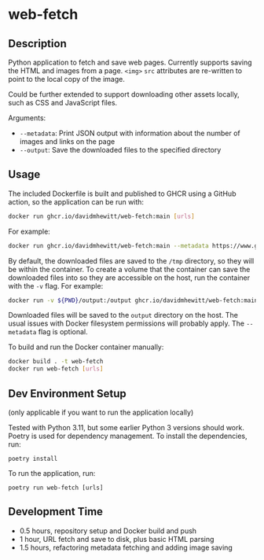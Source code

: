# web-fetch

## Description

Python application to fetch and save web pages. Currently supports saving the HTML and images from a page. `<img>` `src` attributes are re-written to point to the local copy of the image.

Could be further extended to support downloading other assets locally, such as CSS and JavaScript files.

Arguments:
- `--metadata`: Print JSON output with information about the number of images and links on the page
- `--output`: Save the downloaded files to the specified directory

## Usage 

The included Dockerfile is built and published to GHCR using a GitHub action, so the application can be run with:
```sh
docker run ghcr.io/davidmhewitt/web-fetch:main [urls]
```

For example:

```sh
docker run ghcr.io/davidmhewitt/web-fetch:main --metadata https://www.google.com http://github.com
```

By default, the downloaded files are saved to the `/tmp` directory, so they will be within the container. To create a volume that the container can save the downloaded files into so they are accessible on the host, run the container with the `-v` flag. For example:

```sh
docker run -v ${PWD}/output:/output ghcr.io/davidmhewitt/web-fetch:main -o /output --metadata https://www.google.com http://github.com
```

Downloaded files will be saved to the `output` directory on the host. The usual issues with Docker filesystem permissions will probably apply. The `--metadata` flag is optional.

To build and run the Docker container manually:

```sh
docker build . -t web-fetch
docker run web-fetch [urls]
```

## Dev Environment Setup
(only applicable if you want to run the application locally)

Tested with Python 3.11, but some earlier Python 3 versions should work. Poetry is used for dependency management. To install the dependencies, run:

```
poetry install
```

To run the application, run:
```
poetry run web-fetch [urls]
```

## Development Time

- 0.5 hours, repository setup and Docker build and push
- 1 hour, URL fetch and save to disk, plus basic HTML parsing
- 1.5 hours, refactoring metadata fetching and adding image saving